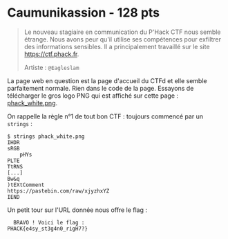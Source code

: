 # Caumunikassion - 128 pts

> Le nouveau stagiaire en communication du  P'Hack CTF nous semble étrange. Nous avons peur qu'il utilise ses  compétences pour exfiltrer des informations sensibles. Il a  principalement travaillé sur le site https://ctf.phack.fr. 
>  
>
>  Artiste : `@Eagleslam`

La page web en question est la page d'accueil du CTFd et elle semble parfaitement normale. Rien dans le code de la page. Essayons de télécharger le gros logo PNG qui est affiché sur cette page : [phack_white.png](./phack_white.png).

On rappelle la règle n°1 de tout bon CTF : toujours commencé par un `strings` :

```
$ strings phack_white.png 
IHDR
sRGB
	pHYs
PLTE
TtRNS
[...]
Bw&q
)tEXtComment
https://pastebin.com/raw/xjyzhxYZ
IEND
```

Un petit tour sur l'URL donnée nous offre le flag :

```
  BRAVO ! Voici le flag :  
PHACK{e4sy_st3g4n0_rigH7?}
```



